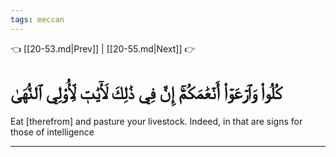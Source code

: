 ```yaml
---
tags: meccan
---
```


👈 [[20-53.md|Prev]] | [[20-55.md|Next]] 👉

# كُلُواْ وَٱرۡعَوۡاْ أَنۡعَٰمَكُمۡۚ إِنَّ فِي ذَٰلِكَ لَأٓيَٰتٖ لِّأُوْلِي ٱلنُّهَىٰ

Eat [therefrom] and pasture your livestock. Indeed, in that are signs for those of intelligence

---

